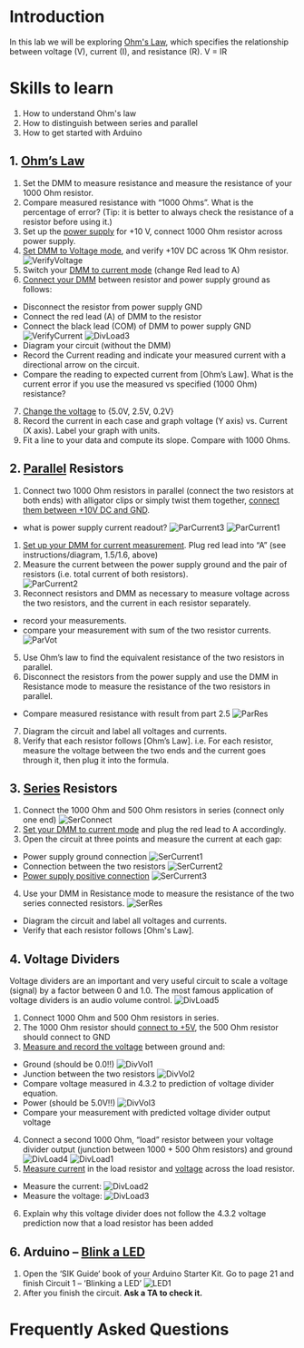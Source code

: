 # Introduction
In this lab we will be exploring [Ohm's Law](information/ohms_law.md), which specifies the relationship between voltage (V), current (I), and resistance (R).
V = IR


# Skills to learn
1. How to understand Ohm's law
2. How to distinguish between series and parallel
3. How to get started with Arduino

## 1. [Ohm’s Law](information/ohms_law.md)
1. Set the DMM to measure resistance and measure the resistance of your 1000 Ohm resistor.
2. Compare measured resistance with “1000 Ohms”.    What is the percentage of error? (Tip: it is better to always check the resistance of a resistor before using it.)
3. Set up the [power supply](/Lab1/dmm.md#power_supply) for +10 V, connect 1000 Ohm resistor across power supply.
4. [Set DMM to Voltage mode](/Lab1/dmm.md#measuring-voltage), and verify +10V DC across 1K Ohm resistor.
![VerifyVoltage](/assets/Lab2-16.jpg)
5. Switch your [DMM to current mode](/Lab1/dmm.md#measuring-current) (change Red lead to  A)
6. [Connect your DMM](/Lab1/dmm.md#measuring-current) between resistor and power supply ground as follows:
- Disconnect the resistor from power supply GND
- Connect the red lead (A) of DMM to the resistor
- Connect the black lead (COM) of DMM to power supply GND
![VerifyCurrent](/assets/Lab2-15.jpg)
![DivLoad3](/assets/Lab2-24.png)
- Diagram your circuit (without the DMM)
- Record the Current reading and indicate your measured current with a directional arrow on the circuit.
- Compare the reading to expected current from [Ohm’s Law].  What is the current error if you use the measured vs specified (1000 Ohm) resistance?
7. [Change the voltage](/Lab1/dmm.md#power_supply) to {5.0V, 2.5V, 0.2V}
8. Record the current in each case and graph voltage (Y axis) vs. Current (X axis).  Label your graph with units.
9. Fit a line to your data and compute its slope.  Compare with 1000 Ohms.

## 2. [Parallel](/Lab1/dmm.md#series_vs_parallel) Resistors
1. Connect two 1000 Ohm resistors in parallel (connect the two resistors at both ends) with alligator clips or simply twist them together, [connect them between +10V DC and GND](/Lab1/dmm.md#power_supply).
- what is power supply current readout?
![ParCurrent3](/assets/Lab2-23.png)
![ParCurrent1](/assets/Lab2-14.jpg)
1. [Set up your DMM for current measurement](/Lab1/dmm.md#measuring-current). Plug red lead into “A” (see instructions/diagram, 1.5/1.6, above)
2. Measure the current between the power supply ground and the pair of resistors (i.e. total current of both resistors).  
![ParCurrent2](/assets/Lab2-13.jpg)
4. Reconnect resistors and DMM as necessary to measure voltage across the two resistors, and the current in each resistor separately.  
- record your measurements.
- compare your measurement with sum of the two resistor currents.
![ParVot](/assets/Lab2-12.jpg)
5. Use Ohm’s law to find the equivalent resistance of the two resistors in parallel.
6. Disconnect the resistors from the power supply and use the DMM in Resistance mode to measure the resistance of the two resistors in parallel.
- Compare measured resistance with result from part 2.5
![ParRes](/assets/Lab2-11.jpg)
7. Diagram the circuit and label all voltages and currents.
8. Verify that each resistor follows [Ohm’s Law]. i.e. For each resistor, measure the voltage between the two ends and the current goes through it, then plug it into the formula.

## 3. [Series](/Lab1/dmm.md#series_vs_parallel) Resistors
1. Connect the 1000 Ohm and 500 Ohm resistors in series (connect only one end)
![SerConnect](/assets/Lab2-19.png)
2. [Set your DMM to current mode](/Lab1/dmm.md#measuring-current) and plug the red lead to A accordingly.
3. Open the circuit at three points and measure the current at each gap:
- Power supply ground connection
![SerCurrent1](/assets/Lab2-9.jpg)
- Connection between the two resistors
![SerCurrent2](/assets/Lab2-8.jpg)
- [Power supply positive connection](/Lab1/dmm.md#power_supply)
![SerCurrent3](/assets/Lab2-7.jpg)
4. Use your DMM in Resistance mode to measure the resistance of the two series connected resistors.
![SerRes](/assets/Lab2-6.jpg)
- Diagram the circuit and label all voltages and currents.
- Verify that each resistor follows [Ohm's Law].

## 4. Voltage Dividers
Voltage dividers are an important and very useful circuit to scale a voltage (signal) by a factor between 0 and 1.0.    The most famous application of voltage dividers is an audio volume control.
![DivLoad5](/assets/Lab2-22.png)
1. Connect  1000 Ohm  and 500 Ohm resistors in series.
2. The 1000 Ohm resistor should [connect to +5V](/Lab1/dmm.md#power_supply), the 500 Ohm resistor should connect to GND
3. [Measure and record the voltage](/Lab1/dmm.md#measuring-voltage) between ground and:
- Ground (should be 0.0!!)
![DivVol1](/assets/Lab2-5.jpg)
- Junction between the two resistors
![DivVol2](/assets/Lab2-4.jpg)
- Compare voltage measured in 4.3.2 to prediction of voltage divider equation.
- Power (should be 5.0V!!)
![DivVol3](/assets/Lab2-3.jpg)
- Compare your measurement with predicted voltage divider output voltage
4. Connect a second 1000 Ohm, “load” resistor between your voltage divider output (junction between 1000 + 500 Ohm resistors) and ground
![DivLoad4](/assets/Lab2-21.png)
![DivLoad1](/assets/Lab2-1.jpg)
5. [Measure current](/Lab1/dmm.md#measuring-current) in the load resistor and [voltage](/Lab1/dmm.md#measuring-voltage) across the load resistor.
- Measure the current:
![DivLoad2](/assets/Lab2-2.jpg)
- Measure the voltage:
![DivLoad3](/assets/Lab2-18.jpg)
6. Explain why this voltage divider does not follow the 4.3.2 voltage prediction now that a load resistor has been added

## 6. Arduino – [Blink a LED](/Lab1/dmm.md#flashing_code)
1. Open the ‘SIK Guide‘ book of your Arduino Starter Kit. Go to page 21 and finish Circuit 1 – ‘Blinking a LED’
![LED1](/assets/Lab2-20.png)
2. After you finish the circuit. **Ask a TA to check it.**


# Frequently Asked Questions
